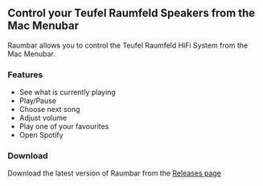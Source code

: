 ## Control your Teufel Raumfeld Speakers from the Mac Menubar

Raumbar allows you to control the Teufel Raumfeld HiFi System from the Mac Menubar. 

### Features

- See what is currently playing 
- Play/Pause
- Choose next song 
- Adjust volume 
- Play one of your favourites
- Open Spotify 

### Download

Download the latest version of Raumbar from the [Releases page](https://github.com/ulilicht/Raumbar/releases) 
